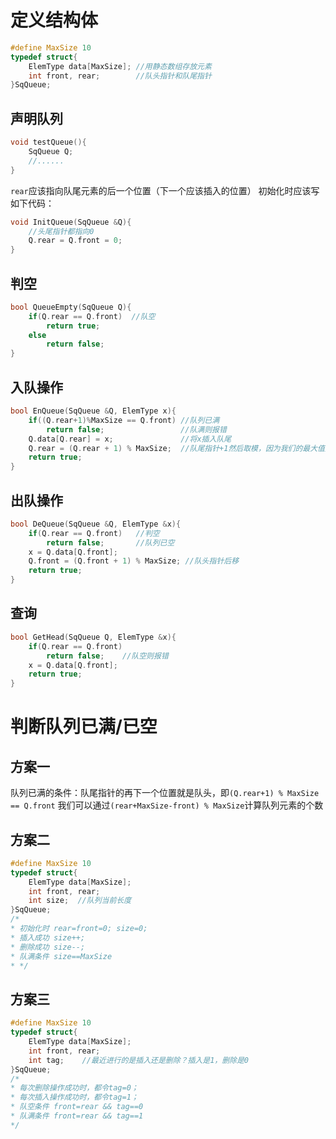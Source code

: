 # 定义结构体
```c
#define MaxSize 10
typedef struct{
	ElemType data[MaxSize]; //用静态数组存放元素
	int front, rear;        //队头指针和队尾指针
}SqQueue;
```
## 声明队列
```c
void testQueue(){
	SqQueue Q;
	//......
}
```
`rear`应该指向队尾元素的后一个位置（下一个应该插入的位置）
初始化时应该写如下代码：
```c
void InitQueue(SqQueue &Q){
	//头尾指针都指向0
	Q.rear = Q.front = 0;
}
```
## 判空
```c
bool QueueEmpty(SqQueue Q){
	if(Q.rear == Q.front)  //队空
		return true;
	else
		return false;
}
```
## 入队操作
```c
bool EnQueue(SqQueue &Q, ElemType x){
	if((Q.rear+1)%MaxSize == Q.front) //队列已满
		return false;                 //队满则报错
	Q.data[Q.rear] = x;               //将x插入队尾
	Q.rear = (Q.rear + 1) % MaxSize;  //队尾指针+1然后取模，因为我们的最大值是10，只要不满10，得到的就是0，于是队尾指针又会重新指回0
	return true;
}
```
## 出队操作
```c
bool DeQueue(SqQueue &Q, ElemType &x){
	if(Q.rear == Q.front)   //判空
		return false;       //队列已空
	x = Q.data[Q.front];
	Q.front = (Q.front + 1) % MaxSize; //队头指针后移
	return true;
}
```
## 查询
```c
bool GetHead(SqQueue Q, ElemType &x){
	if(Q.rear == Q.front)
		return false;    //队空则报错
	x = Q.data[Q.front];
	return true;
}
```
# 判断队列已满/已空
## 方案一
队列已满的条件：队尾指针的再下一个位置就是队头，即`(Q.rear+1) % MaxSize == Q.front`
我们可以通过`(rear+MaxSize-front) % MaxSize`计算队列元素的个数
## 方案二
```c
#define MaxSize 10
typedef struct{
	ElemType data[MaxSize];
	int front, rear;
	int size;  //队列当前长度
}SqQueue;
/*
* 初始化时 rear=front=0; size=0;
* 插入成功 size++; 
* 删除成功 size--;
* 队满条件 size==MaxSize
* */
```
## 方案三
```c
#define MaxSize 10
typedef struct{
	ElemType data[MaxSize];
	int front, rear;
	int tag;    //最近进行的是插入还是删除？插入是1，删除是0
}SqQueue;
/*
* 每次删除操作成功时，都令tag=0；
* 每次插入操作成功时，都令tag=1；
* 队空条件 front=rear && tag==0
* 队满条件 front=rear && tag==1
*/
```
